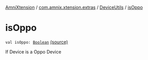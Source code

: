 [AmniXtension](../../index.md) / [com.amnix.xtension.extras](../index.md) / [DeviceUtils](index.md) / [isOppo](./is-oppo.md)

# isOppo

`val isOppo: `[`Boolean`](https://kotlinlang.org/api/latest/jvm/stdlib/kotlin/-boolean/index.html) [(source)](https://github.com/AmniX/AmniXTension/tree/master/AmniXtension/src/main/java/com/amnix/xtension/extras/DeviceUtils.kt#L64)

If Device is a Oppo Device

